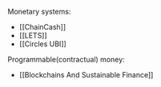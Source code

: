 
Monetary systems:

* [[ChainCash]]
* [[LETS]]
* [[Circles UBI]]

Programmable(contractual) money:
 * [[Blockchains And Sustainable Finance]]



